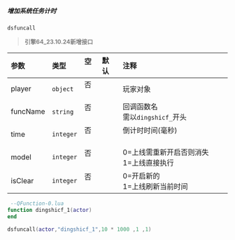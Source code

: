 ##### 增加系统任务计时

`dsfuncall`

> **<font color="#808080" style="font-size: 13px;">引擎64_23.10.24新增接口</font>**

| 参数     | 类型      | 空   | 默认 | 注释                                       |
| :------- | :-------- | :--- | :--- | :----------------------------------------- |
| player   | `object`  | 否   |      | 玩家对象                                   |
| funcName | `string`  | 否   |      | 回调函数名<br>需以`dingshicf_`开头         |
| time     | `integer` | 否   |      | 倒计时时间(毫秒)                           |
| model    | `integer` | 否   |      | 0=上线需重新开启否则消失<br>1=上线直接执行 |
| isClear  | `integer` | 否   |      | 0=开启新的<br>1=上线刷新当前时间           |
```lua
 --QFunction-0.lua
function dingshicf_1(actor)
end

dsfuncall(actor,"dingshicf_1",10 * 1000 ,1 ,1)
```

